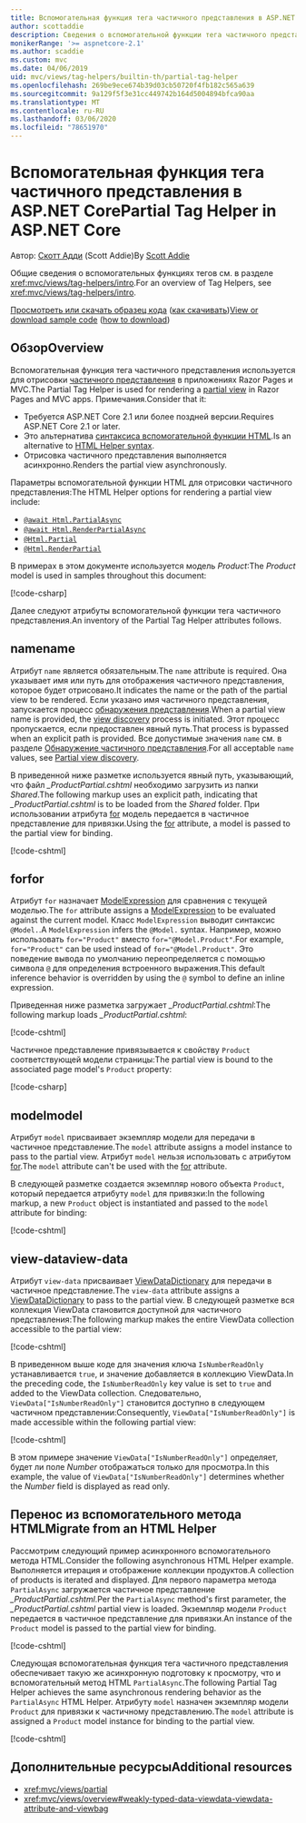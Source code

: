 ```yaml
---
title: Вспомогательная функция тега частичного представления в ASP.NET Core
author: scottaddie
description: Сведения о вспомогательной функции тега частичного представления в ASP.NET и роли каждого из его атрибутов в отрисовке частичного представления.
monikerRange: '>= aspnetcore-2.1'
ms.author: scaddie
ms.custom: mvc
ms.date: 04/06/2019
uid: mvc/views/tag-helpers/builtin-th/partial-tag-helper
ms.openlocfilehash: 269be9ece674b39d03cb50720f4fb182c565a639
ms.sourcegitcommit: 9a129f5f3e31cc449742b164d5004894bfca90aa
ms.translationtype: MT
ms.contentlocale: ru-RU
ms.lasthandoff: 03/06/2020
ms.locfileid: "78651970"
---
```

# <a name="partial-tag-helper-in-aspnet-core"></a><span data-ttu-id="9f371-103">Вспомогательная функция тега частичного представления в ASP.NET Core</span><span class="sxs-lookup"><span data-stu-id="9f371-103">Partial Tag Helper in ASP.NET Core</span></span>

<span data-ttu-id="9f371-104">Автор: [Скотт Адди](https://github.com/scottaddie) (Scott Addie)</span><span class="sxs-lookup"><span data-stu-id="9f371-104">By [Scott Addie](https://github.com/scottaddie)</span></span>

<span data-ttu-id="9f371-105">Общие сведения о вспомогательных функциях тегов см. в разделе <xref:mvc/views/tag-helpers/intro>.</span><span class="sxs-lookup"><span data-stu-id="9f371-105">For an overview of Tag Helpers, see <xref:mvc/views/tag-helpers/intro>.</span></span>

<span data-ttu-id="9f371-106">[Просмотреть или скачать образец кода](https://github.com/dotnet/AspNetCore.Docs/tree/master/aspnetcore/mvc/views/tag-helpers/built-in/samples) ([как скачивать](xref:index#how-to-download-a-sample))</span><span class="sxs-lookup"><span data-stu-id="9f371-106">[View or download sample code](https://github.com/dotnet/AspNetCore.Docs/tree/master/aspnetcore/mvc/views/tag-helpers/built-in/samples) ([how to download](xref:index#how-to-download-a-sample))</span></span>

## <a name="overview"></a><span data-ttu-id="9f371-107">Обзор</span><span class="sxs-lookup"><span data-stu-id="9f371-107">Overview</span></span>

<span data-ttu-id="9f371-108">Вспомогательная функция тега частичного представления используется для отрисовки [частичного представления](xref:mvc/views/partial) в приложениях Razor Pages и MVC.</span><span class="sxs-lookup"><span data-stu-id="9f371-108">The Partial Tag Helper is used for rendering a [partial view](xref:mvc/views/partial) in Razor Pages and MVC apps.</span></span> <span data-ttu-id="9f371-109">Примечания.</span><span class="sxs-lookup"><span data-stu-id="9f371-109">Consider that it:</span></span>

* <span data-ttu-id="9f371-110">Требуется ASP.NET Core 2.1 или более поздней версии.</span><span class="sxs-lookup"><span data-stu-id="9f371-110">Requires ASP.NET Core 2.1 or later.</span></span>
* <span data-ttu-id="9f371-111">Это альтернатива [синтаксиса вспомогательной функции HTML](xref:mvc/views/partial#reference-a-partial-view).</span><span class="sxs-lookup"><span data-stu-id="9f371-111">Is an alternative to [HTML Helper syntax](xref:mvc/views/partial#reference-a-partial-view).</span></span>
* <span data-ttu-id="9f371-112">Отрисовка частичного представления выполняется асинхронно.</span><span class="sxs-lookup"><span data-stu-id="9f371-112">Renders the partial view asynchronously.</span></span>

<span data-ttu-id="9f371-113">Параметры вспомогательной функции HTML для отрисовки частичного представления:</span><span class="sxs-lookup"><span data-stu-id="9f371-113">The HTML Helper options for rendering a partial view include:</span></span>

* [`@await Html.PartialAsync`](/dotnet/api/microsoft.aspnetcore.mvc.rendering.htmlhelperpartialextensions.partialasync)
* [`@await Html.RenderPartialAsync`](/dotnet/api/microsoft.aspnetcore.mvc.rendering.htmlhelperpartialextensions.renderpartialasync)
* [`@Html.Partial`](/dotnet/api/microsoft.aspnetcore.mvc.rendering.htmlhelperpartialextensions.partial)
* [`@Html.RenderPartial`](/dotnet/api/microsoft.aspnetcore.mvc.rendering.htmlhelperpartialextensions.renderpartial)

<span data-ttu-id="9f371-114">В примерах в этом документе используется модель *Product*:</span><span class="sxs-lookup"><span data-stu-id="9f371-114">The *Product* model is used in samples throughout this document:</span></span>

[!code-csharp[](samples/TagHelpersBuiltIn/Models/Product.cs)]

<span data-ttu-id="9f371-115">Далее следуют атрибуты вспомогательной функции тега частичного представления.</span><span class="sxs-lookup"><span data-stu-id="9f371-115">An inventory of the Partial Tag Helper attributes follows.</span></span>

## <a name="name"></a><span data-ttu-id="9f371-116">name</span><span class="sxs-lookup"><span data-stu-id="9f371-116">name</span></span>

<span data-ttu-id="9f371-117">Атрибут `name` является обязательным.</span><span class="sxs-lookup"><span data-stu-id="9f371-117">The `name` attribute is required.</span></span> <span data-ttu-id="9f371-118">Она указывает имя или путь для отображения частичного представления, которое будет отрисовано.</span><span class="sxs-lookup"><span data-stu-id="9f371-118">It indicates the name or the path of the partial view to be rendered.</span></span> <span data-ttu-id="9f371-119">Если указано имя частичного представления, запускается процесс [обнаружения представления](xref:mvc/views/overview#view-discovery).</span><span class="sxs-lookup"><span data-stu-id="9f371-119">When a partial view name is provided, the [view discovery](xref:mvc/views/overview#view-discovery) process is initiated.</span></span> <span data-ttu-id="9f371-120">Этот процесс пропускается, если предоставлен явный путь.</span><span class="sxs-lookup"><span data-stu-id="9f371-120">That process is bypassed when an explicit path is provided.</span></span> <span data-ttu-id="9f371-121">Все допустимые значения `name` см. в разделе [Обнаружение частичного представления](xref:mvc/views/partial#partial-view-discovery).</span><span class="sxs-lookup"><span data-stu-id="9f371-121">For all acceptable `name` values, see [Partial view discovery](xref:mvc/views/partial#partial-view-discovery).</span></span>

<span data-ttu-id="9f371-122">В приведенной ниже разметке используется явный путь, указывающий, что файл *_ProductPartial.cshtml* необходимо загрузить из папки *Shared*.</span><span class="sxs-lookup"><span data-stu-id="9f371-122">The following markup uses an explicit path, indicating that *_ProductPartial.cshtml* is to be loaded from the *Shared* folder.</span></span> <span data-ttu-id="9f371-123">При использовании атрибута [for](#for) модель передается в частичное представление для привязки.</span><span class="sxs-lookup"><span data-stu-id="9f371-123">Using the [for](#for) attribute, a model is passed to the partial view for binding.</span></span>

[!code-cshtml[](samples/TagHelpersBuiltIn/Pages/Product.cshtml?name=snippet_Name)]

## <a name="for"></a><span data-ttu-id="9f371-124">for</span><span class="sxs-lookup"><span data-stu-id="9f371-124">for</span></span>

<span data-ttu-id="9f371-125">Атрибут `for` назначает [ModelExpression](/dotnet/api/microsoft.aspnetcore.mvc.viewfeatures.modelexpression) для сравнения с текущей моделью.</span><span class="sxs-lookup"><span data-stu-id="9f371-125">The `for` attribute assigns a [ModelExpression](/dotnet/api/microsoft.aspnetcore.mvc.viewfeatures.modelexpression) to be evaluated against the current model.</span></span> <span data-ttu-id="9f371-126">Класс `ModelExpression` выводит синтаксис `@Model.`.</span><span class="sxs-lookup"><span data-stu-id="9f371-126">A `ModelExpression` infers the `@Model.` syntax.</span></span> <span data-ttu-id="9f371-127">Например, можно использовать `for="Product"` вместо `for="@Model.Product"`.</span><span class="sxs-lookup"><span data-stu-id="9f371-127">For example, `for="Product"` can be used instead of `for="@Model.Product"`.</span></span> <span data-ttu-id="9f371-128">Это поведение вывода по умолчанию переопределяется с помощью символа `@` для определения встроенного выражения.</span><span class="sxs-lookup"><span data-stu-id="9f371-128">This default inference behavior is overridden by using the `@` symbol to define an inline expression.</span></span>

<span data-ttu-id="9f371-129">Приведенная ниже разметка загружает *_ProductPartial.cshtml*:</span><span class="sxs-lookup"><span data-stu-id="9f371-129">The following markup loads *_ProductPartial.cshtml*:</span></span>

[!code-cshtml[](samples/TagHelpersBuiltIn/Pages/Product.cshtml?name=snippet_For)]

<span data-ttu-id="9f371-130">Частичное представление привязывается к свойству `Product` соответствующей модели страницы:</span><span class="sxs-lookup"><span data-stu-id="9f371-130">The partial view is bound to the associated page model's `Product` property:</span></span>

[!code-csharp[](samples/TagHelpersBuiltIn/Pages/Product.cshtml.cs?highlight=8)]

## <a name="model"></a><span data-ttu-id="9f371-131">model</span><span class="sxs-lookup"><span data-stu-id="9f371-131">model</span></span>

<span data-ttu-id="9f371-132">Атрибут `model` присваивает экземпляр модели для передачи в частичное представление.</span><span class="sxs-lookup"><span data-stu-id="9f371-132">The `model` attribute assigns a model instance to pass to the partial view.</span></span> <span data-ttu-id="9f371-133">Атрибут `model` нельзя использовать с атрибутом [for](#for).</span><span class="sxs-lookup"><span data-stu-id="9f371-133">The `model` attribute can't be used with the [for](#for) attribute.</span></span>

<span data-ttu-id="9f371-134">В следующей разметке создается экземпляр нового объекта `Product`, который передается атрибуту `model` для привязки:</span><span class="sxs-lookup"><span data-stu-id="9f371-134">In the following markup, a new `Product` object is instantiated and passed to the `model` attribute for binding:</span></span>

[!code-cshtml[](samples/TagHelpersBuiltIn/Pages/Product.cshtml?name=snippet_Model)]

## <a name="view-data"></a><span data-ttu-id="9f371-135">view-data</span><span class="sxs-lookup"><span data-stu-id="9f371-135">view-data</span></span>

<span data-ttu-id="9f371-136">Атрибут `view-data` присваивает [ViewDataDictionary](/dotnet/api/microsoft.aspnetcore.mvc.viewfeatures.viewdatadictionary) для передачи в частичное представление.</span><span class="sxs-lookup"><span data-stu-id="9f371-136">The `view-data` attribute assigns a [ViewDataDictionary](/dotnet/api/microsoft.aspnetcore.mvc.viewfeatures.viewdatadictionary) to pass to the partial view.</span></span> <span data-ttu-id="9f371-137">В следующей разметке вся коллекция ViewData становится доступной для частичного представления:</span><span class="sxs-lookup"><span data-stu-id="9f371-137">The following markup makes the entire ViewData collection accessible to the partial view:</span></span>

[!code-cshtml[](samples/TagHelpersBuiltIn/Pages/Product.cshtml?name=snippet_ViewData&highlight=5-)]

<span data-ttu-id="9f371-138">В приведенном выше коде для значения ключа `IsNumberReadOnly` устанавливается `true`, и значение добавляется в коллекцию ViewData.</span><span class="sxs-lookup"><span data-stu-id="9f371-138">In the preceding code, the `IsNumberReadOnly` key value is set to `true` and added to the ViewData collection.</span></span> <span data-ttu-id="9f371-139">Следовательно, `ViewData["IsNumberReadOnly"]` становится доступно в следующем частичном представлении:</span><span class="sxs-lookup"><span data-stu-id="9f371-139">Consequently, `ViewData["IsNumberReadOnly"]` is made accessible within the following partial view:</span></span>

[!code-cshtml[](samples/TagHelpersBuiltIn/Pages/Shared/_ProductViewDataPartial.cshtml?highlight=5)]

<span data-ttu-id="9f371-140">В этом примере значение `ViewData["IsNumberReadOnly"]` определяет, будет ли поле *Number* отображаться только для просмотра.</span><span class="sxs-lookup"><span data-stu-id="9f371-140">In this example, the value of `ViewData["IsNumberReadOnly"]` determines whether the *Number* field is displayed as read only.</span></span>

## <a name="migrate-from-an-html-helper"></a><span data-ttu-id="9f371-141">Перенос из вспомогательного метода HTML</span><span class="sxs-lookup"><span data-stu-id="9f371-141">Migrate from an HTML Helper</span></span>

<span data-ttu-id="9f371-142">Рассмотрим следующий пример асинхронного вспомогательного метода HTML.</span><span class="sxs-lookup"><span data-stu-id="9f371-142">Consider the following asynchronous HTML Helper example.</span></span> <span data-ttu-id="9f371-143">Выполняется итерация и отображение коллекции продуктов.</span><span class="sxs-lookup"><span data-stu-id="9f371-143">A collection of products is iterated and displayed.</span></span> <span data-ttu-id="9f371-144">Для первого параметра метода `PartialAsync` загружается частичное представление *_ProductPartial.cshtml*.</span><span class="sxs-lookup"><span data-stu-id="9f371-144">Per the `PartialAsync` method's first parameter, the *_ProductPartial.cshtml* partial view is loaded.</span></span> <span data-ttu-id="9f371-145">Экземпляр модели `Product` передается в частичное представление для привязки.</span><span class="sxs-lookup"><span data-stu-id="9f371-145">An instance of the `Product` model is passed to the partial view for binding.</span></span>

[!code-cshtml[](samples/TagHelpersBuiltIn/Pages/Products.cshtml?name=snippet_HtmlHelper&highlight=3)]

<span data-ttu-id="9f371-146">Следующая вспомогательная функция тега частичного представления обеспечивает такую же асинхронную подготовку к просмотру, что и вспомогательный метод HTML `PartialAsync`.</span><span class="sxs-lookup"><span data-stu-id="9f371-146">The following Partial Tag Helper achieves the same asynchronous rendering behavior as the `PartialAsync` HTML Helper.</span></span> <span data-ttu-id="9f371-147">Атрибуту `model` назначен экземпляр модели `Product` для привязки к частичному представлению.</span><span class="sxs-lookup"><span data-stu-id="9f371-147">The `model` attribute is assigned a `Product` model instance for binding to the partial view.</span></span>

[!code-cshtml[](samples/TagHelpersBuiltIn/Pages/Products.cshtml?name=snippet_TagHelper&highlight=3)]

## <a name="additional-resources"></a><span data-ttu-id="9f371-148">Дополнительные ресурсы</span><span class="sxs-lookup"><span data-stu-id="9f371-148">Additional resources</span></span>

* <xref:mvc/views/partial>
* <xref:mvc/views/overview#weakly-typed-data-viewdata-viewdata-attribute-and-viewbag>
